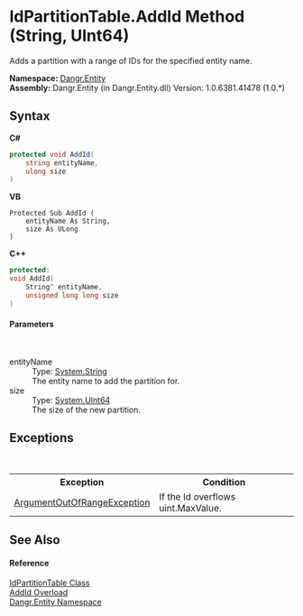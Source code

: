 # IdPartitionTable.AddId Method (String, UInt64)
 

Adds a partition with a range of IDs for the specified entity name.

**Namespace:**&nbsp;<a href="N_Dangr_Entity">Dangr.Entity</a><br />**Assembly:**&nbsp;Dangr.Entity (in Dangr.Entity.dll) Version: 1.0.6381.41478 (1.0.*)

## Syntax

**C#**<br />
``` C#
protected void AddId(
	string entityName,
	ulong size
)
```

**VB**<br />
``` VB
Protected Sub AddId ( 
	entityName As String,
	size As ULong
)
```

**C++**<br />
``` C++
protected:
void AddId(
	String^ entityName, 
	unsigned long long size
)
```


#### Parameters
&nbsp;<dl><dt>entityName</dt><dd>Type: <a href="http://msdn2.microsoft.com/en-us/library/s1wwdcbf" target="_blank">System.String</a><br />The entity name to add the partition for.</dd><dt>size</dt><dd>Type: <a href="http://msdn2.microsoft.com/en-us/library/06cf7918" target="_blank">System.UInt64</a><br />The size of the new partition.</dd></dl>

## Exceptions
&nbsp;<table><tr><th>Exception</th><th>Condition</th></tr><tr><td><a href="http://msdn2.microsoft.com/en-us/library/8xt94y6e" target="_blank">ArgumentOutOfRangeException</a></td><td>If the Id overflows uint.MaxValue.</td></tr></table>

## See Also


#### Reference
<a href="T_Dangr_Entity_IdPartitionTable">IdPartitionTable Class</a><br /><a href="Overload_Dangr_Entity_IdPartitionTable_AddId">AddId Overload</a><br /><a href="N_Dangr_Entity">Dangr.Entity Namespace</a><br />